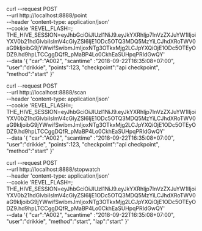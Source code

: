 curl --request POST \
  --url http://localhost:8888/point \
  --header 'content-type: application/json' \
  --cookie 'REVEL_FLASH=; THE_HIVE_SESSION=eyJhbGciOiJIUzI1NiJ9.eyJkYXRhIjp7InVzZXJuYW1lIjoiYXV0b21hdGlvbiIsImV4cGlyZSI6IjE1ODc5OTQ3MDQ5MzYiLCJhdXRoTWV0aG9kIjoibG9jYWwifSwibmJmIjoxNTg3OTkxMjg2LCJpYXQiOjE1ODc5OTEyODZ9.hd9hpLTCCggDQfR_pMaBP4Lo0CkhEaSUHpqPRIdGwQY' \
  --data '{
	"car":"A002",
	"scantime" :"2018-09-22T16:35:08+07:00",
	"user":"drikkie",
	"points":123,
	"checkpoint":"api checkpoint",
	"method":"start"
}'

curl --request POST \
  --url http://localhost:8888/scan \
  --header 'content-type: application/json' \
  --cookie 'REVEL_FLASH=; THE_HIVE_SESSION=eyJhbGciOiJIUzI1NiJ9.eyJkYXRhIjp7InVzZXJuYW1lIjoiYXV0b21hdGlvbiIsImV4cGlyZSI6IjE1ODc5OTQ3MDQ5MzYiLCJhdXRoTWV0aG9kIjoibG9jYWwifSwibmJmIjoxNTg3OTkxMjg2LCJpYXQiOjE1ODc5OTEyODZ9.hd9hpLTCCggDQfR_pMaBP4Lo0CkhEaSUHpqPRIdGwQY' \
  --data '{
	"car":"A002",
	"scantime" :"2018-09-22T16:35:08+07:00",
	"user":"drikkie",
	"points":123,
	"checkpoint":"api checkpoint",
	"method":"start"
}'

curl --request POST \
  --url http://localhost:8888/stopwatch \
  --header 'content-type: application/json' \
  --cookie 'REVEL_FLASH=; THE_HIVE_SESSION=eyJhbGciOiJIUzI1NiJ9.eyJkYXRhIjp7InVzZXJuYW1lIjoiYXV0b21hdGlvbiIsImV4cGlyZSI6IjE1ODc5OTQ3MDQ5MzYiLCJhdXRoTWV0aG9kIjoibG9jYWwifSwibmJmIjoxNTg3OTkxMjg2LCJpYXQiOjE1ODc5OTEyODZ9.hd9hpLTCCggDQfR_pMaBP4Lo0CkhEaSUHpqPRIdGwQY' \
  --data '{
	"car":"A002",
	"scantime" :"2018-09-22T16:35:08+07:00",
	"user":"drikkie",
	"method":"start",
	"lap":"start"
}'